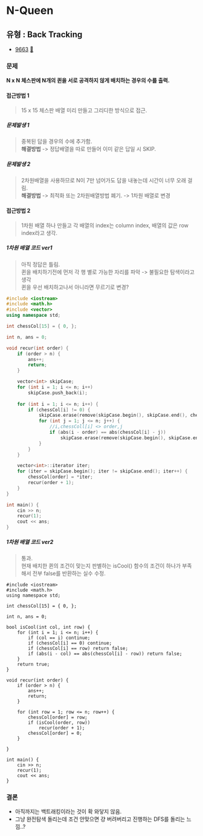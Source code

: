 # N-Queen
## 유형 : Back Tracking
* [9663](https://www.acmicpc.net/problem/9663) [:page_facing_up:](https://github.com/rudeore333/TIL/blob/master/Algorithm/codes/9663.cpp)


### 문제
 **N x N 체스판에 N개의 퀸을 서로 공격하지 않게 배치하는 경우의 수를 출력.**
 
#### 접근방법 1
> 15 x 15 체스판 배열 미리 만들고 그리디한 방식으로 접근.

##### 문제발생 1
> 중복된 답을 경우의 수에 추가함.   
> **해결방법** -> 정답배열을 따로 만들어 이미 같은 답일 시 SKIP.

##### 문제발생 2
> 2차원배열을 사용하므로 N이 7만 넘어가도 답을 내놓는데 시간이 너무 오래 걸림.   
> **해결방법** -> 최적화 또는 2차원배열방법 폐기. -> 1차원 배열로 변경

#### 접근방법 2
> 1차원 배열 하나 만들고 각 배열의 index는 column index, 배열의 값은 row index라고 생각.

##### 1차원 배열 코드 ver1
> 아직 정답은 틀림.   
> 퀸을 배치하기전에 먼저 각 행 별로 가능한 자리를 파악 -> 불필요한 탐색이라고 생각   
> 퀸을 우선 배치하고나서 아니라면 무르기로 변경?

```cpp
#include <iostream>
#include <math.h>
#include <vector>
using namespace std;

int chessCol[15] = { 0, };

int n, ans = 0;

void recur(int order) {
	if (order > n) {
		ans++;
		return;
	}

	vector<int> skipCase;
	for (int i = 1; i <= n; i++)
		skipCase.push_back(i);
	
	for (int i = 1; i <= n; i++) {
		if (chessCol[i] != 0) {
			skipCase.erase(remove(skipCase.begin(), skipCase.end(), chessCol[i]), skipCase.end());
			for (int j = 1; j <= n; j++) {
				//i,chessColl[i] <> order,j
				if (abs(i - order) == abs(chessCol[i] - j))
					skipCase.erase(remove(skipCase.begin(), skipCase.end(), j), skipCase.end());
			}
		}	
	}

	vector<int>::iterator iter;
	for (iter = skipCase.begin(); iter != skipCase.end(); iter++) {
		chessCol[order] = *iter;
		recur(order + 1);
	}
}

int main() {
	cin >> n;
	recur(1);
	cout << ans;
}
```

##### 1차원 배열 코드 ver2
> 통과.   
> 현재 배치한 퀸의 조건이 맞는지 판별하는 isCool() 함수의 조건이 하나가 부족해서 전부 false를 반환하는 실수 수정.   

```
#include <iostream>
#include <math.h>
using namespace std;

int chessCol[15] = { 0, };

int n, ans = 0;

bool isCool(int col, int row) {
	for (int i = 1; i <= n; i++) {
		if (col == i) continue;
		if (chessCol[i] == 0) continue;
		if (chessCol[i] == row) return false;
		if (abs(i - col) == abs(chessCol[i] - row)) return false;
	}
	return true;
}

void recur(int order) {
	if (order > n) {
		ans++;
		return;
	}

	for (int row = 1; row <= n; row++) {
		chessCol[order] = row;
		if (isCool(order, row))
			recur(order + 1);
		chessCol[order] = 0;
	}

}

int main() {
	cin >> n;
	recur(1);
	cout << ans;
}
```


### 결론

* 아직까지는 백트래킹이라는 것이 확 와닿지 않음.
* 그냥 완전탐색 돌리는데 조건 안맞으면 걍 버려버리고 진행하는 DFS를 돌리는 느낌..?
